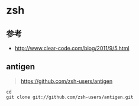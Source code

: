 # zsh

## 参考

- <http://www.clear-code.com/blog/2011/9/5.html>


## antigen

> <https://github.com/zsh-users/antigen>

```
cd
git clone git://github.com/zsh-users/antigen.git
```


